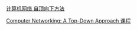 [计算机网络 自顶向下方法](https://github.com/TimorYang/Computer-Networking-Keith-Ross)

[Computer Networking: A Top-Down Approach 课程](https://csdiy.wiki/%E8%AE%A1%E7%AE%97%E6%9C%BA%E7%BD%91%E7%BB%9C/topdown/)